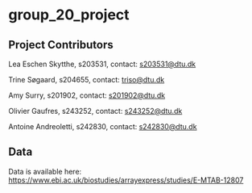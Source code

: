 # group_20_project

## Project Contributors

Lea Eschen Skytthe, s203531, contact: s203531@dtu.dk

Trine Søgaard, s204655, contact: triso@dtu.dk

Amy Surry, s201902, contact: s201902@dtu.dk

Olivier Gaufres, s243252, contact: s243252@dtu.dk

Antoine Andreoletti, s242830, contact: s242830@dtu.dk

## Data
Data is available here: https://www.ebi.ac.uk/biostudies/arrayexpress/studies/E-MTAB-12807
